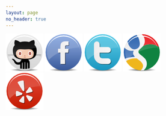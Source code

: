 ```yaml
---
layout: page
no_header: true
---
```


[![GitHub](/images/github.png)](http://github.com/SSheldon)
[![Facebook](/images/facebook.png)](http://www.facebook.com/StevenASheldon)
[![Twitter](/images/twitter.png)](http://twitter.com/sheldonut)
[![Google](/images/google.png)](https://plus.google.com/118088280291727560486)
[![Yelp](/images/yelp.png)](http://ssheldon.yelp.com)
